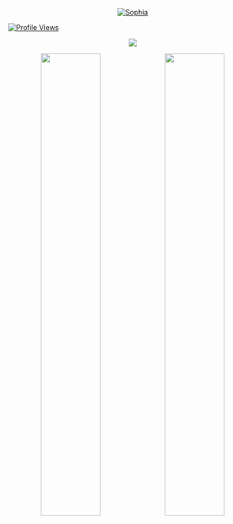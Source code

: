 
<p align="center">
    <a href="https://sophiashirashaki.github.io">
        <img
            src="https://readme-typing-svg.herokuapp.com?size=15&width=280&lines=Welcome+To+My+Profile+📍"
            alt="Sophia"
        />
    </a>
</p>

 [![Profile Views](https://gpvc.arturio.dev/sophiashirashaki)](https://github.com/sophiashirashaki)

<p align="center">
  <a href="https://t.me/erosei_1"><img src="https://user-images.githubusercontent.com/77770753/117139498-f081c400-adc9-11eb-9aaf-f895a54ecc67.gif"></a>
    </p>
<p align="center">
    <img
        width="49%"
        src="https://github-readme-stats.vercel.app/api?username=sophiashirashaki&count_private=true&include_all_commits=true&show_icons=true&theme=tokyonight&custom_title=GitHub+Stats"
    />
    <img
        width="49%"
        src="https://github-readme-streak-stats.herokuapp.com?user=sophiashirashaki&theme=tokyonight"
    />
</p>
